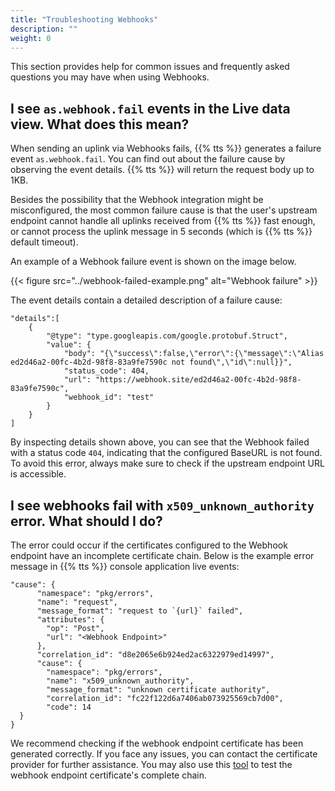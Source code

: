 ```yaml
---
title: "Troubleshooting Webhooks"
description: ""
weight: 0
---
```


This section provides help for common issues and frequently asked questions you may have when using Webhooks. 

<!--more-->

## I see `as.webhook.fail` events in the Live data view. What does this mean?

When sending an uplink via Webhooks fails, {{% tts %}} generates a failure event `as.webhook.fail`. You can find out about the failure cause by observing the event details. {{% tts %}} will return the request body up to 1KB.

Besides the possibility that the Webhook integration might be misconfigured, the most common failure cause is that the user's upstream endpoint cannot handle all uplinks received from {{% tts %}} fast enough, or cannot process the uplink message in 5 seconds (which is {{% tts %}} default timeout).

An example of a Webhook failure event is shown on the image below.

{{< figure src="../webhook-failed-example.png" alt="Webhook failure" >}}

The event details contain a detailed description of a failure cause:

```
"details":[
    {
        "@type": "type.googleapis.com/google.protobuf.Struct",
        "value": {
            "body": "{\"success\":false,\"error\":{\"message\":\"Alias ed2d46a2-00fc-4b2d-98f8-83a9fe7590c not found\",\"id\":null}}",
            "status_code": 404,
            "url": "https://webhook.site/ed2d46a2-00fc-4b2d-98f8-83a9fe7590c",
            "webhook_id": "test"
        }
    }
]
```

By inspecting details shown above, you can see that the Webhook failed with a status code `404`, indicating that the configured BaseURL is not found. To avoid this error, always make sure to check if the upstream endpoint URL is accessible.

## I see webhooks fail with `x509_unknown_authority` error. What should I do?

The error could occur if the certificates configured to the Webhook endpoint have an incomplete certificate chain. Below is the example error message in {{% tts %}} console application live events:

```
"cause": {
      "namespace": "pkg/errors",
      "name": "request",
      "message_format": "request to `{url}` failed",
      "attributes": {
        "op": "Post",
        "url": "<Webhook Endpoint>"
      },
      "correlation_id": "d8e2065e6b924ed2ac6322979ed14997",
      "cause": {
        "namespace": "pkg/errors",
        "name": "x509_unknown_authority",
        "message_format": "unknown certificate authority",
        "correlation_id": "fc22f122d6a7406ab073925569cb7d00",
        "code": 14
  }
}
```

We recommend checking if the webhook endpoint certificate has been generated correctly. If you face any issues, you can contact the certificate provider for further assistance. You may also use this [tool](https://www.ssllabs.com/ssltest/analyze.html) to test the webhook endpoint certificate's complete chain.
